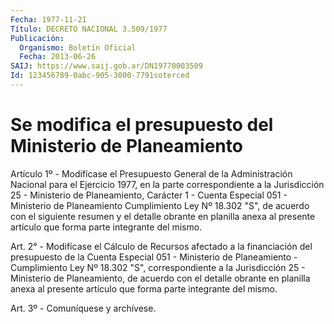 ```yaml
---
Fecha: 1977-11-21
Título: DECRETO NACIONAL 3.509/1977
Publicación:
  Organismo: Boletín Oficial
  Fecha: 2013-06-26
SAIJ: https://www.saij.gob.ar/DN19770003509
Id: 123456789-0abc-905-3000-7791soterced
---
```

# Se modifica el presupuesto del Ministerio de Planeamiento

<a id="1"></a>
Artículo 1º - Modifícase el Presupuesto General de la Administración Nacional para el Ejercicio 1977, en la parte correspondiente a la Jurisdicción 25 - Ministerio de Planeamiento, Carácter 1 - Cuenta Especial 051 - Ministerio de Planeamiento Cumplimiento Ley Nº 18.302 "S", de acuerdo con el siguiente resumen y el detalle obrante en planilla anexa al presente artículo que forma parte integrante del mismo.

<a id="2"></a>
Art. 2° - Modifícase el Cálculo de Recursos afectado a la financiación del presupuesto de la Cuenta Especial 051 - Ministerio de Planeamiento - Cumplimiento Ley Nº 18.302 "S", correspondiente a la Jurisdicción 25 - Ministerio de Planeamiento, de acuerdo con el detalle obrante en planilla anexa al presente artículo que forma parte integrante del mismo.

<a id="3"></a>
Art. 3º - Comuníquese y archívese.